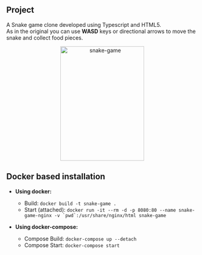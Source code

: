 ## Project

A Snake game clone developed using Typescript and HTML5.    
As in the original you can use **WASD** keys or directional arrows to move the snake and collect food pieces.

<p align="center">
    <img src="https://user-images.githubusercontent.com/17745398/171750839-95aa0ef6-4d27-47aa-9b53-ff9ba1ad138f.gif" alt="snake-game" width="220" height="300"/>
</p>

## Docker based installation 
- <b>Using docker:</b>
  - Build: `docker build -t snake-game .`
  - Start (attached): ``docker run -it --rm -d -p 8080:80 --name snake-game-nginx -v `pwd`:/usr/share/nginx/html snake-game``       

- <b>Using docker-compose:</b>
  - Compose Build: `docker-compose up --detach`
  - Compose Start: `docker-compose start`

